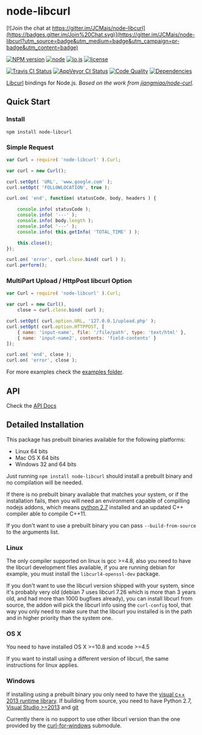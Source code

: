 # node-libcurl

[![Join the chat at https://gitter.im/JCMais/node-libcurl](https://badges.gitter.im/Join%20Chat.svg)](https://gitter.im/JCMais/node-libcurl?utm_source=badge&utm_medium=badge&utm_campaign=pr-badge&utm_content=badge)

[![NPM version][npm-image]][npm-url]
[![node][node-image]][node-url]
[![io.js][iojs-image]][iojs-url]
[![license][license-image]][license-url]

[![Travis CI Status][travis-image]][travis-url]
[![AppVeyor CI Status][appveyor-image]][appveyor-url]
[![Code Quality][codeclimate-image]][codeclimate-url]
[![Dependencies][deps-image]][deps-url]

[npm-image]:https://img.shields.io/npm/v/node-libcurl.svg?style=flat-square
[npm-url]:https://www.npmjs.org/package/node-libcurl
[travis-image]:https://img.shields.io/travis/JCMais/node-libcurl/master.svg?style=flat-square
[travis-url]:https://travis-ci.org/JCMais/node-libcurl
[appveyor-image]:https://ci.appveyor.com/api/projects/status/u7ox641jyb6hxrkt/branch/master?svg=true
[appveyor-url]:https://ci.appveyor.com/project/JCMais/node-libcurl
[codeclimate-image]:https://img.shields.io/codeclimate/github/JCMais/node-libcurl.svg?style=flat-square
[codeclimate-url]:https://codeclimate.com/github/JCMais/node-libcurl
[node-image]:https://img.shields.io/badge/node.js-%3E=_0.10-green.svg?style=flat-square
[node-url]:https://nodejs.org/download/
[iojs-image]:https://img.shields.io/badge/io.js-%3E=_1.0-brightgreen.svg?style=flat-square
[iojs-url]:https://iojs.org/en/index.html
[license-image]:https://img.shields.io/github/license/JCMais/node-libcurl.svg?style=flat-square
[license-url]:https://raw.githubusercontent.com/JCMais/node-libcurl/develop/LICENSE-MIT
[deps-image]:https://img.shields.io/david/JCMais/node-libcurl.svg?style=flat-square
[deps-url]:https://david-dm.org/jcmais/node-libcurl

[Libcurl](https://github.com/bagder/curl) bindings for Node.js.
_Based on the work from [jiangmiao/node-curl](https://github.com/jiangmiao/node-curl)._

## Quick Start

### Install
```npm install node-libcurl```

### Simple Request
```javascript
var Curl = require( 'node-libcurl' ).Curl;

var curl = new Curl();

curl.setOpt( 'URL', 'www.google.com' );
curl.setOpt( 'FOLLOWLOCATION', true );

curl.on( 'end', function( statusCode, body, headers ) {

    console.info( statusCode );
    console.info( '---' );
    console.info( body.length );
    console.info( '---' );
    console.info( this.getInfo( 'TOTAL_TIME' ) );

    this.close();
});

curl.on( 'error', curl.close.bind( curl ) );
curl.perform();
```

### MultiPart Upload / HttpPost libcurl Option

```javascript
var Curl = require( 'node-libcurl' ).Curl;

var curl = new Curl(),
    close = curl.close.bind( curl );

curl.setOpt( curl.option.URL, '127.0.0.1/upload.php' );
curl.setOpt( curl.option.HTTPPOST, [
    { name: 'input-name', file: '/file/path', type: 'text/html' },
    { name: 'input-name2', contents: 'field-contents' }
]);

curl.on( 'end', close );
curl.on( 'error', close );
```

For more examples check the [examples folder](examples).

## API

Check the [API Docs](api.md)

## Detailed Installation

This package has prebuilt binaries available for the following platforms:
* Linux 64 bits
* Mac OS X 64 bits
* Windows 32 and 64 bits

Just running ``npm install node-libcurl`` should install a prebuilt binary and no compilation will be needed.

If there is no prebuilt binary available that matches your system, or if the installation fails, then you will
need an environment capable of compilling nodejs addons, which means [python 2.7](https://www.python.org/download/releases/2.7)
installed and an updated C++ compiler able to compile C++11.

If you don't want to use a prebuilt binary you can pass ``--build-from-source`` to the arguments list.

### Linux

The only compiler supported on linux is gcc >=4.8, also you need to have the libcurl development files available,
if you are running debian for example, you must install the ``libcurl4-openssl-dev`` package.

If you don't want to use the libcurl version shipped with your system, since it's probably very old
(debian 7 uses libcurl 7.26 which is more than 3 years old, and had more than 1000 bugfixes already),
you can install libcurl from source, the addon will pick the libcurl info using the ``curl-config`` tool,
that way you only need to make sure that the libcurl you installed is in the path and in higher priority
than the system one.

### OS X

You need to have installed OS X >=10.8 and xcode >=4.5

If you want to install using a different version of libcurl, the same instructions for linux applies.

### Windows

If installing using a prebuilt binary you only need to have the [visual c++ 2013 runtime library](https://www.microsoft.com/en-us/download/details.aspx?id=40784).
If building from source, you need to have Python 2.7, [Visual Studio >=2013](http://www.visualstudio.com/downloads/download-visual-studio-vs) and [git](https://desktop.github.com/)

Currently there is no support to use other libcurl version than the one provided by the [curl-for-windows](https://github.com/JCMais/curl-for-windows) submodule.
